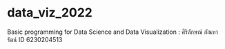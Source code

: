 # data_viz_2022
Basic programming for Data Science and Data Visualization : ศิริลักษณ์ กัณหารัตน์ ID 6230204513
